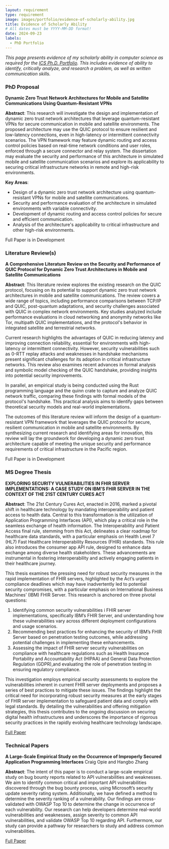```yaml
---
layout: requirement
type: requirement
image: images/portfolio/evidence-of-scholarly-ability.jpg
title: Evidence of Scholarly Ability
# All dates must be YYYY-MM-DD format!
date: 2024-09-23
labels:
  - PhD Portfolio
---
```


*This page presents evidence of my scholarly ability in computer science as required for the [ICS Ph.D. Portfolio](https://philipmjohnson.org/essays/why-and-how-to-write-a-high-quality-phd-portfolio.html). This includes evidence of ability to identify, critically analyze, and research a problem, as well as written communication skills.*

### PhD Proposal

**Dynamic Zero Trust Network Architectures for Mobile and Satellite Communications Using Quantum-Resistant VPNs**

**Abstract**: This research will investigate the design and implementation of dynamic zero trust network architectures that leverage quantum-resistant VPNs for secure communication in mobile and satellite environments. The proposed architecture may use the QUIC protocol to ensure resilient and low-latency connections, even in high-latency or intermittent connectivity scenarios. The VPN framework may feature dynamic routing and access control policies based on real-time network conditions and user roles, enforced through a secure connector and relay system. The dissertation may evaluate the security and performance of this architecture in simulated mobile and satellite communication scenarios and explore its applicability to securing critical infrastructure networks in remote and high-risk environments.

**Key Areas**:
- Design of a dynamic zero trust network architecture using quantum-resistant VPNs for mobile and satellite communications.
- Security and performance evaluation of the architecture in simulated environments with variable connectivity.
- Development of dynamic routing and access control policies for secure and efficient communication.
- Analysis of the architecture's applicability to critical infrastructure and other high-risk environments.

Full Paper is in Development

### Literature Review(s)

**A Comprehensive Literature Review on the Security and Performance of QUIC Protocol for Dynamic Zero Trust Architectures in Mobile and Satellite Communications**

**Abstract**: This literature review explores the existing research on the QUIC protocol, focusing on its potential to support dynamic zero trust network architectures in mobile and satellite communications. The review covers a wide range of topics, including performance comparisons between TCP/IP and QUIC, post-quantum adaptations, and security challenges associated with QUIC in complex network environments. Key studies analyzed include performance evaluations in cloud networking and anonymity networks like Tor, multipath QUIC implementations, and the protocol's behavior in integrated satellite and terrestrial networks.

Current research highlights the advantages of QUIC in reducing latency and improving connection reliability, essential for environments with high-latency or intermittent connectivity. However, security vulnerabilities such as 0-RTT replay attacks and weaknesses in handshake mechanisms present significant challenges for its adoption in critical infrastructure networks. This review also examines recent advances in formal analysis and symbolic model checking of the QUIC handshake, providing insights into potential security improvements.

In parallel, an empirical study is being conducted using the Rust programming language and the quinn crate to capture and analyze QUIC network traffic, comparing these findings with formal models of the protocol's handshake. This practical analysis aims to identify gaps between theoretical security models and real-world implementations.

The outcomes of this literature review will inform the design of a quantum-resistant VPN framework that leverages the QUIC protocol for secure, resilient communication in mobile and satellite environments. By synthesizing current research and identifying areas for innovation, this review will lay the groundwork for developing a dynamic zero trust architecture capable of meeting the unique security and performance requirements of critical infrastructure in the Pacific region.

Full Paper is in Development

### MS Degree Thesis

**EXPLORING SECURITY VULNERABILITIES IN FHIR SERVER IMPLEMENTATIONS: A CASE STUDY ON IBM’S FHIR SERVER IN THE CONTEXT OF THE 21ST CENTURY CURES ACT**

**Abstract**: The 21st Century Cures Act, enacted in 2016, marked a pivotal shift in healthcare technology by mandating interoperability and patient access to health data. Central to this transformation is the utilization of Application Programming Interfaces (API), which play a critical role in the seamless exchange of health information. The Interoperability and Patient Access final rule, stemming from this Act, delineates a clear roadmap for healthcare data standards, with a particular emphasis on Health Level 7 (HL7) Fast Healthcare Interoperability Resources (FHIR) standards. This rule also introduces the consumer app API rule, designed to enhance data exchange among diverse health stakeholders. These advancements are instrumental in fostering interoperability and actively engaging patients in their healthcare journey.

This thesis examines the pressing need for robust security measures in the rapid implementation of FHIR servers, highlighted by the Act’s urgent compliance deadlines which may have inadvertently led to potential security compromises, with a particular emphasis on International Business Machines’ (IBM) FHIR Server. This research is anchored on three pivotal questions:

1. Identifying common security vulnerabilities i FHIR server implementations, specifically IBM’s FHIR Server, and understanding how these vulnerabilities vary across different deployment configurations and usage scenarios.
2. Recommending best practices for enhancing the security of IBM’s FHIR Server based on penetration testing outcomes, while addressing potential challenges in implementing these enhancements.
3. Assessing the impact of FHIR server security vulnerabilities on compliance with healthcare regulations such as Health Insurance Portability and Accountability Act (HIPAA) and General Data Protection Regulation (GDPR),and evaluating the role of penetration testing in ensuring regulatory compliance.

This investigation employs empirical security assessments to explore the vulnerabilities inherent in current FHIR server deployments and proposes a series of best practices to mitigate these issues. The findings highlight the critical need for incorporating robust security measures at the early stages of FHIR server implementation to safeguard patient data and comply with legal standards. By detailing the vulnerabilities and offering mitigation strategies, this thesis contributes to the ongoing discussion on securing digital health infrastructures and underscores the importance of rigorous security practices in the rapidly evolving healthcare technology landscape.

[Full Paper](ms_thesis.pdf)

### Technical Papers

**A Large-Scale Empirical Study on the Occurrence of Improperly Secured Application Programming Interfaces**
Craig Opie and Hangbo Zhang

**Abstract**: The intent of this paper is to conduct a large-scale empirical study on bug bounty reports related to API vulnerabilities and weaknesses. We aim to identify common critical and important API vulnerabilities discovered through the bug bounty process, using Microsoft’s security update severity rating system. Additionally, we have defined a method to determine the severity ranking of a vulnerability. Our findings are cross-validated with OWASP Top 10 to determine the change in occurrence of each vulnerability. Our research can help developers determine real-world vulnerabilities and weaknesses, assign severity to common API vulnerabilities, and validate OWASP Top 10 regarding API. Furthermore, our study can provide a pathway for researchers to study and address common vulnerabilities.

[Full Paper](improperly-secured-apis.pdf)

